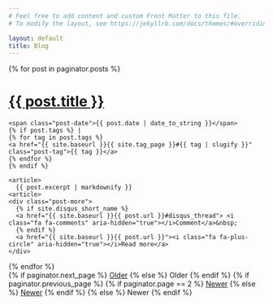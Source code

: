```yaml
---
# Feel free to add content and custom Front Matter to this file.
# To modify the layout, see https://jekyllrb.com/docs/themes/#overriding-theme-defaults

layout: default
title: Blog
---
```


<div class="posts">
  {% for post in paginator.posts %}
  <div class="post">
    <h1 class="post-title">
      <a href="{{ site.baseurl }}{{ post.url }}">
        {{ post.title }}
      </a>
    </h1>

    <span class="post-date">{{ post.date | date_to_string }}</span>
    {% if post.tags %} | 
    {% for tag in post.tags %}
    <a href="{{ site.baseurl }}{{ site.tag_page }}#{{ tag | slugify }}" class="post-tag">{{ tag }}</a>
    {% endfor %}
    {% endif %}

    <article>
      {{ post.excerpt | markdownify }}
    <article>
    <div class="post-more">
      {% if site.disqus_short_name %}
      <a href="{{ site.baseurl }}{{ post.url }}#disqus_thread"> <i class="fa fa-comments" aria-hidden="true"></i>Comment</a>&nbsp;
      {% endif %}
      <a href="{{ site.baseurl }}{{ post.url }}"><i class="fa fa-plus-circle" aria-hidden="true"></i>Read more</a>
    </div>
  </div>
  {% endfor %}
</div>

<div class="pagination">
  {% if paginator.next_page %}
    <a class="pagination-item older" href="{{ site.baseurl }}/blog/page{{paginator.next_page}}">Older</a>
  {% else %}
    <span class="pagination-item older">Older</span>
  {% endif %}
  {% if paginator.previous_page %}
    {% if paginator.page == 2 %}
      <a class="pagination-item newer" href="{{ site.baseurl }}/blog/">Newer</a>
    {% else %}
      <a class="pagination-item newer" href="{{ site.baseurl }}/blog/page{{paginator.previous_page}}">Newer</a>
    {% endif %}
  {% else %}
    <span class="pagination-item newer">Newer</span>
  {% endif %}
</div>